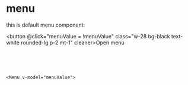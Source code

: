 # menu
<script setup>
import { ref } from 'vue'
const menuValue = ref(false);
const menuValueTooltip = ref("");
const menuValueVertical = ref("");
const menuValueColor = ref("");
</script>

this is default menu component:

<button  @click="menuValue = !menuValue" class="w-28 bg-black text-white rounded-lg p-2 mt-1" cleaner>Open menu</button>
<Menu v-model="menuValue" :color="bg-black">
<template #menu><button class="ml-4 w-20 h-10 bg-teal-500 text-white rounded-lg p-2 mt-1" cleaner>item1</button></template>
</Menu>
<br>
<br>
<br>

```vue
<Menu v-model="menuValue">
```